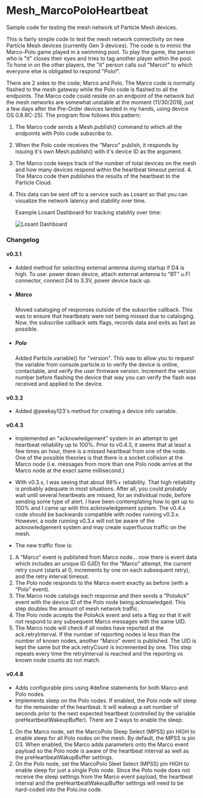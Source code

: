 # Mesh_MarcoPoloHeartbeat
Sample code for testing the mesh network of Particle Mesh devices.

This is fairly simple code to test the mesh network connectivity on new Particle Mesh devices (currently Gen 3 devices). The code is to mimic the Marco-Polo game played in a swimming pool. To play the game, the person who is "it" closes their eyes and tries to tag another player within the pool. To hone in on the other players, the "it" person calls out "Marco!" to which everyone else is obligated to respond "Polo!".

There are 2 sides to the code; Marco and Polo. The Marco code is normally flashed to the mesh gateway while the Polo code is flashed to all the endpoints. The Marco code could reside on an endpoint of the network but the mesh networks are somewhat unstable at the moment (11/30/2018, just a few days after the Pre-Order devices landed in my hands, using device OS 0.8.RC-25). The program flow follows this pattern:
1. The Marco code sends a Mesh.publish() command to which all the endpoints with Polo code subscribe to.
2. When the Polo code receives the "Marco" publish, it responds by issuing it's own Mesh.publish() with it's device ID as the argument. 
3. The Marco code keeps track of the number of total devices on the mesh and how many devices respond within the heartbeat timeout period. 4. The Marco code then publishes the results of the heartbeat to the Particle Cloud. 
5. This data can be sent off to a service such as Losant so that you can visualize the network latency and stability over time.

    Example Losant Dashboard for tracking stability over time:
    
    ![Losant Dashboard](https://github.com/ninjatill/Mesh_MarcoPoloHeartbeat/blob/master/assets/Losant_StarshipTallahassee_20181214.JPG)

### Changelog
#### v0.3.1
+ Added method for selecting external antenna during startup if D4 is high. To use: power down device, attach external antenna to "BT" u.Fl connector, connect D4 to 3.3V, power device back up.
+ ##### Marco 
    Moved cataloging of responses outside of the subscribe callback. This was to ensure that heartbeats were not being missed due to cataloging. Now, the subscribe callback sets flags, records data and exits as fast as possible.
+ ##### Polo 
    Added Particle.variable() for "version". This was to allow you to request the variable from console.particle.io to verify the device is online, contactable, and verify the user firmware version. Increment the version number before flashing the device that way you can verify the flash was received and applied to the device.

#### v0.3.2
+ Added @peekay123's method for creating a device info variable.

#### v0.4.3
+ Implemented an "acknowledgement" system in an attempt to get heartbeat reliability up to 100%. Prior to v0.4.3, it seems that at least a few times an hour, there is a missed heartbeat from one of the node. One of the possible theories is that there is a socket collision at the Marco node (i.e. messages from more than one Polo node arrive at the Marco node at the exact same millisecond.)

+ With v0.3.x, I was seeing that about 99%+ reliability. That high reliability is probably adequate in most situations. After all, you could probably wait until several heartbeats are missed, for an individual node, before sending some type of alert. I have been contemplating how to get up to 100% and I came up with this acknowledgement system. The v0.4.x code should be backwards compatible with nodes running v0.3.x. However, a node running v0.3.x will not be aware of the acknowledgement system and may create superfluous traffic on the mesh.

+ The new traffic flow is:
1. A “Marco” event is published from Marco node… now there is event data which includes an unique ID (UID) for the “Marco” attempt, the current retry count (starts at 0, increments by one on each subsequent retry), and the retry interval timeout.
2. The Polo node responds to the Marco event exactly as before (with a “Polo” event).
3. The Marco node catalogs each response and then sends a “PoloAck” event with the device ID of the Polo node being acknowledged. This step doubles the amount of mesh network traffic.
4. The Polo node accepts the PoloAck event and sets a flag so that it will not respond to any subsequent Marco messages with the same UID.
5. The Marco node will check if all nodes have reported at the ack.retryInterval. If the number of reporting nodes is less than the number of known nodes, another “Marco” event is published. The UID is kept the same but the ack.retryCount is incremented by one. This step repeats every time the retryInterval is reached and the reporting vs known node counts do not match.

#### v0.4.8
+ Adds configurable pins using #define statements for both Marco and Polo nodes.
+ Implements sleep on the Polo nodes. If enabled, the Polo node will sleep for the remainder of the heartbeat. It will wakeup a set number of seconds prior to the next expected heartbeat (controlled by the variable preHeartbeatWakeupBuffer). There are 2 ways to enable the sleep:
1. On the Marco node, set the MarcoPolo Sleep Select (MPSS) pin HIGH to enable sleep for all Polo nodes on the mesh. By default, the MPSS is pin D3. When enabled, the Marco adds parameters onto the Marco event payload so the Polo node is aware of the heartbeat interval as well as the preHeartbeatWakupBuffer settings.
2. On the Polo node, set the MarcoPolo Sleet Select (MPSS) pin HIGH to enable sleep for just a single Polo node. Since the Polo node does not receive the sleep settings from the Marco event payload, the heartbeat interval and the preHeartbeatWakeupBuffer settings will need to be hard-coded into the Polo.ino code.
